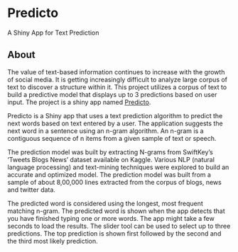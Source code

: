 # Predicto
A Shiny App for Text Prediction
## About

The value of text-based information continues to increase with the growth of social media. It is getting increasingly difficult to analyze large corpus of text to discover a structure within it. This project utilizes a corpus of text to build a predictive model that displays up to 3 predictions based on user input. The project is a shiny app named [Predicto](https://shreya2405.shinyapps.io/Predicto/).

Predicto is a Shiny app that uses a text prediction algorithm to predict the next words based on text entered by a user. The application suggests the next word in a sentence using an n-gram algorithm. An n-gram is a contiguous sequence of n items from a given sample of text or speech.

The prediction model was built by extracting N-grams from SwiftKey’s ‘Tweets Blogs News’ dataset available on Kaggle. Various NLP (natural language processing) and text-mining techniques were explored to build an accurate and optimized model. The prediction model was built from a sample of about 8,00,000 lines extracted from the corpus of blogs, news and twitter data.

The predicted word is considered using the longest, most frequent matching n-gram. The predicted word is shown when the app detects that you have finished typing one or more words. The app might take a few seconds to load the results. The slider tool can be used to select up to three predictions. The top prediction is shown first followed by the second and the third most likely prediction.
